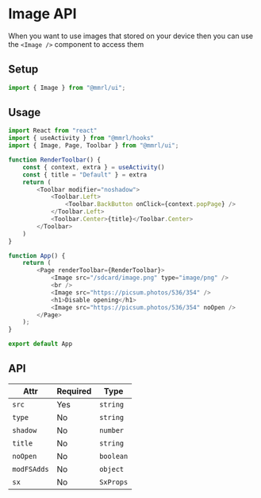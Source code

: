 # Image API

When you want to use images that stored on your device then you can use the `<Image />` component to access them

## Setup

```js
import { Image } from "@mmrl/ui";
```

## Usage

```js
import React from "react"
import { useActivity } from "@mmrl/hooks"
import { Image, Page, Toolbar } from "@mmrl/ui";

function RenderToolbar() {
    const { context, extra } = useActivity()
    const { title = "Default" } = extra
    return (
        <Toolbar modifier="noshadow">
            <Toolbar.Left>
                <Toolbar.BackButton onClick={context.popPage} />
            </Toolbar.Left>
            <Toolbar.Center>{title}</Toolbar.Center>
        </Toolbar>
    )
}

function App() {
    return (
        <Page renderToolbar={RenderToolbar}>
            <Image src="/sdcard/image.png" type="image/png" />
            <br />
            <Image src="https://picsum.photos/536/354" />
            <h1>Disable opening</h1>
            <Image src="https://picsum.photos/536/354" noOpen />
        </Page>
    );
}

export default App
```

## API

| Attr        | Required | Type      |
| ----------- | -------- | --------- |
| `src`       | Yes      | `string`  |
| `type`      | No       | `string`  |
| `shadow`    | No       | `number`  |
| `title`     | No       | `string`  |
| `noOpen`    | No       | `boolean` |
| `modFSAdds` | No       | `object`  |
| `sx`        | No       | `SxProps` |

